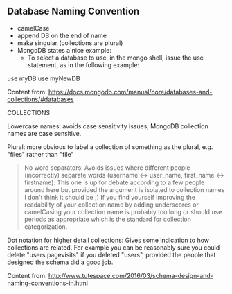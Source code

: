 ## Database Naming Convention
* camelCase
* append DB on the end of name
* make singular (collections are plural)
* MongoDB states a nice example:
    * To select a database to use, in the mongo shell, issue the use <db> statement, as in the following example:

use myDB
use myNewDB

Content from: https://docs.mongodb.com/manual/core/databases-and-collections/#databases

COLLECTIONS

Lowercase names: avoids case sensitivity issues, MongoDB collection names are case sensitive.

Plural: more obvious to label a collection of something as the plural, e.g. "files" rather than "file"

>No word separators: Avoids issues where different people (incorrectly) separate words (username <-> user_name, first_name <->
firstname). This one is up for debate according to a few people
around here but provided the argument is isolated to collection names I don't think it should be ;) If you find yourself improving the
readability of your collection name by adding underscores or
camelCasing your collection name is probably too long or should use
periods as appropriate which is the standard for collection
categorization.

Dot notation for higher detail collections: Gives some indication to how collections are related. For example you can be reasonably sure you could delete "users.pagevisits" if you deleted "users", provided the people that designed the schema did a good job.

Content from: http://www.tutespace.com/2016/03/schema-design-and-naming-conventions-in.html